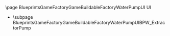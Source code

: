 \page BlueprintsGameFactoryGameBuildableFactoryWaterPumpUI UI
- \subpage BlueprintsGameFactoryGameBuildableFactoryWaterPumpUIBPW_ExtractorPump
